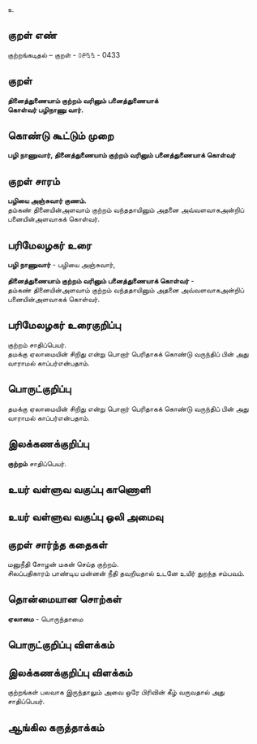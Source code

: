 உ

## குறள் எண் 

குற்றங்கடிதல் – குறள் - ௦௪௩௩ - 0433  

## குறள் 

**தினைத்துணையாம் குற்றம் வரினும் பனைத்துணையாக்  
கொள்வர் பழிநாணு வார்.**

## கொண்டு கூட்டும் முறை

**பழி நாணுவார், தினைத்துணையாம் குற்றம் வரினும் பனைத்துணையாக் கொள்வர்**

## குறள் சாரம் 

**பழியை அஞ்சுவார் குணம்.**  
தம்கண் தினையின்அளவாம் குற்றம் வந்ததாயினும் அதனை அவ்வளவாகஅன்றிப் பனையின்அளவாகக் கொள்வர்.  

## பரிமேலழகர் உரை

**பழி நாணுவார்** - பழியை அஞ்சுவார்,  

**தினைத்துணையாம் குற்றம் வரினும் பனைத்துணையாக் கொள்வர்** -  
தம்கண் தினையின்அளவாம் குற்றம் வந்ததாயினும் அதனை அவ்வளவாகஅன்றிப் பனையின்அளவாகக் கொள்வர்.   

## பரிமேலழகர் உரைகுறிப்பு   

குற்றம் சாதிப்பெயர்.  
தமக்கு ஏலாமையின் சிறிது என்று பொறார் பெரிதாகக் கொண்டு வருந்திப் பின் அது வாராமல் காப்பர்என்பதாம்.  

## பொருட்குறிப்பு 

தமக்கு ஏலாமையின் சிறிது என்று பொறார் பெரிதாகக் கொண்டு வருந்திப் பின் அது வாராமல் காப்பர்என்பதாம்.  

## இலக்கணக்குறிப்பு  

**குற்றம்** சாதிப்பெயர்.    

## உயர் வள்ளுவ வகுப்பு காணொளி


## உயர் வள்ளுவ வகுப்பு ஒலி அமைவு 

 
## குறள் சார்ந்த கதைகள் 

 மனுநீதி சோழன் மகன் செய்த குற்றம்.  
 சிலப்பதிகாரம் பாண்டிய மன்னன் நீதி தவறியதால் உடனே உயிர் துறந்த சம்பவம்.  

## தொன்மையான சொற்கள்

**ஏலாமை** -   பொருந்தாமை

## பொருட்குறிப்பு விளக்கம்


## இலக்கணக்குறிப்பு விளக்கம்

குற்றங்கள் பலவாக இருந்தாலும் அவை ஒரே பிரிவின் கீழ் வருவதால் அது சாதிப்பெயர்.  

## ஆங்கில கருத்தாக்கம் 



